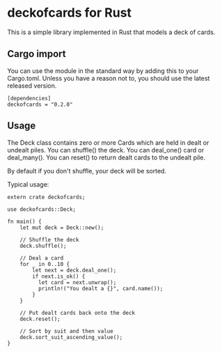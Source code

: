 # deckofcards for Rust

This is a simple library implemented in Rust that models a deck of cards.

## Cargo import

You can use the module in the standard way by adding this to your Cargo.toml. Unless you have a reason not to, you should use the latest released version.

```
[dependencies]
deckofcards = "0.2.0"
```

## Usage

The Deck class contains zero or more Cards which are held in dealt or undealt piles. You can shuffle() the deck. You can deal_one() card or deal_many(). You can reset() to return dealt cards to the undealt pile.

By default if you don't shuffle, your deck will be sorted.

Typical usage:

```
extern crate deckofcards;

use deckofcards::Deck;

fn main() {
    let mut deck = Deck::new();

    // Shuffle the deck
    deck.shuffle();

    // Deal a card
    for _ in 0..10 {
        let next = deck.deal_one();
        if next.is_ok() {
          let card = next.unwrap();
          println!("You dealt a {}", card.name());
        }
    }

    // Put dealt cards back onto the deck
    deck.reset();

    // Sort by suit and then value
    deck.sort_suit_ascending_value();
}
```
